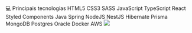 💻 Principais tecnologias
HTML5 CSS3 SASS JavaScript TypeScript React Styled Components
Java Spring NodeJS NestJS Hibernate Prisma MongoDB Postgres Oracle
Docker AWS
<img src="https://img.shields.io/badge/JavaScript-323330?style=for-the-badge&logo=javascript&logoColor=F7DF1E" />
